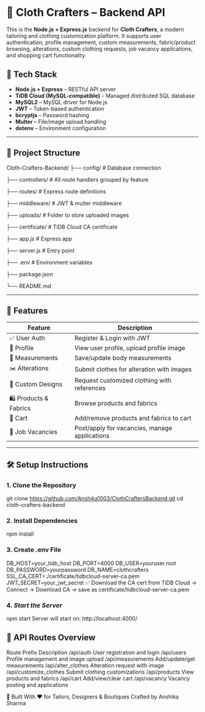 # 👕 Cloth Crafters – Backend API

This is the **Node.js + Express.js** backend for **Cloth Crafters**, a modern tailoring and clothing customization platform. It supports user authentication, profile management, custom measurements, fabric/product browsing, alterations, custom clothing requests, job vacancy applications, and shopping cart functionality.

## 🚀 Tech Stack

- **Node.js + Express** – RESTful API server
- **TiDB Cloud (MySQL-compatible)** – Managed distributed SQL database
- **MySQL2** – MySQL driver for Node.js
- **JWT** – Token-based authentication
- **bcryptjs** – Password hashing
- **Multer** – File/image upload handling
- **dotenv** – Environment configuration

---

## 📁 Project Structure
Cloth-Crafters-Backend/
├── config/ # Database connection

├── controllers/ # All route handlers grouped by feature

├── routes/ # Express route definitions

├── middleware/ # JWT & multer middleware

├── uploads/ # Folder to store uploaded images

├── certificate/ # TiDB Cloud CA certificate

├── app.js # Express app

├── server.js # Entry point

├── .env # Environment variables

├── package.json

└── README.md


---

## 🔐 Features

| Feature              | Description |
|----------------------|-------------|
| ✅ User Auth         | Register & Login with JWT |
| 👤 Profile           | View user profile, upload profile image |
| 📏 Measurements      | Save/update body measurements |
| ✂️ Alterations       | Submit clothes for alteration with images |
| 🎨 Custom Designs    | Request customized clothing with references |
| 🛍️ Products & Fabrics| Browse products and fabrics |
| 🛒 Cart              | Add/remove products and fabrics to cart |
| 💼 Job Vacancies     | Post/apply for vacancies, manage applications |

---

## 🛠️ Setup Instructions

### 1. **Clone the Repository**
git clone https://github.com/Anshika1003/ClothCraftersBackend.git
cd cloth-crafters-backend

### 2. **Install Dependencies**
npm install
### 3. **Create .env File**

DB_HOST=your_tidb_host
DB_PORT=4000
DB_USER=youruser.root
DB_PASSWORD=yourpassword
DB_NAME=clothcrafters
SSL_CA_CERT=./certificate/tidbcloud-server-ca.pem
JWT_SECRET=your_jwt_secret
✅ Download the CA cert from TiDB Cloud → Connect → Download CA → save as certificate/tidbcloud-server-ca.pem

### 4. *Start the Server*
npm start
Server will start on: http://localhost:4000/


## 📡 API Routes Overview
Route Prefix	        Description
/api/auth	            User registration and login
/api/users	            Profile management and image upload
/api/measurements	    Add/update/get measurements
/api/alter_clothes	    Alteration request with image
/api/customize_clothes	Submit clothing customizations
/api/products	        View products and fabrics
/api/cart	            Add/view/clear cart
/api/vacancy	        Vacancy posting and applications


🧵 Built With ❤️ for Tailors, Designers & Boutiques
Crafted by Anshika Sharma
